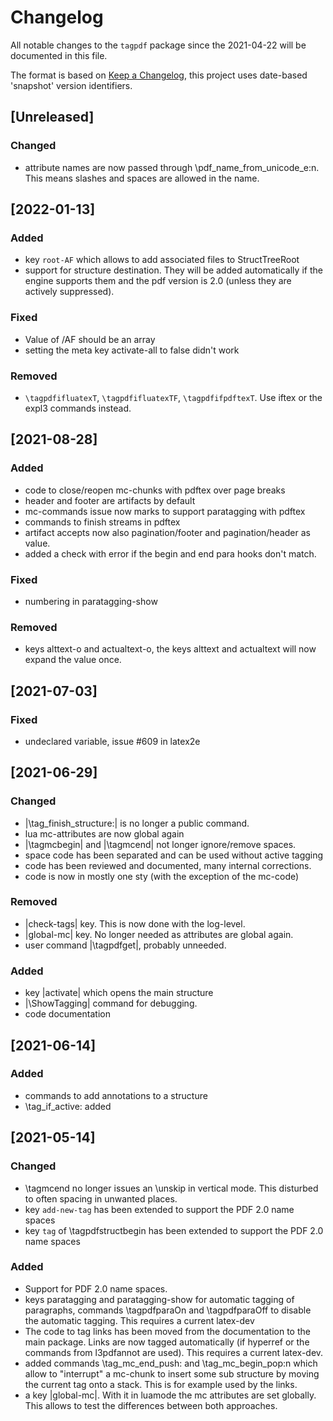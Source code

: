 # Changelog
All notable changes to the `tagpdf` package since the 
2021-04-22 will be documented in this file.

The format is based on [Keep a Changelog](https://keepachangelog.com/en/1.0.0/),
this project uses date-based 'snapshot' version identifiers.

## [Unreleased]

### Changed
 - attribute names are now passed through \pdf_name_from_unicode_e:n. This means slashes
   and spaces are allowed in the name.
   
## [2022-01-13]

### Added 

  - key `root-AF` which allows to add associated files to StructTreeRoot
  - support for structure destination. They will be added automatically 
    if the engine supports them and the pdf version is 2.0 (unless they are actively suppressed).
  
### Fixed

 - Value of /AF should be an array
 - setting the meta key activate-all to false didn't work
 
### Removed 
 - `\tagpdfifluatexT`, `\tagpdfifluatexTF`, `\tagpdfifpdftexT`. 
    Use iftex or the expl3 commands instead.  
 
## [2021-08-28]

### Added 
 - code to close/reopen mc-chunks with pdftex over page breaks
 - header and footer are artifacts by default
 - mc-commands issue now marks to support paratagging with pdftex
 - commands to finish streams in pdftex 
 - artifact accepts now also pagination/footer and pagination/header as value.
 - added a check with error if the begin and end para hooks don't match.
 
### Fixed
 - numbering in paratagging-show
 
### Removed 
 - keys alttext-o and actualtext-o, the keys alttext and actualtext will now expand the
 value once. 

## [2021-07-03]
### Fixed
 - undeclared variable, issue #609 in latex2e

## [2021-06-29]
### Changed
 - |\tag_finish_structure:| is no longer a public command.
 - lua mc-attributes are now global again
 - |\tagmcbegin| and |\tagmcend| not longer ignore/remove spaces.
 - space code has been separated and can be used without active tagging
 - code has been reviewed and documented, many internal corrections.
 - code is now in mostly one sty (with the exception of the mc-code)

### Removed
 - |check-tags| key. This is now done with the log-level. 
 - |global-mc| key. No longer needed as attributes are global again.
 - user command  |\tagpdfget|, probably unneeded. 
 
### Added
 - key |activate| which opens the main structure
 - |\ShowTagging| command for debugging.
 - code documentation
  
## [2021-06-14]
### Added
 - commands to add annotations to a structure
 - \tag_if_active: added 

## [2021-05-14]
### Changed 
 - \tagmcend no longer issues an \unskip in vertical mode. This disturbed 
   to often spacing in unwanted places. 
 - key `add-new-tag` has been extended to support the PDF 2.0 name spaces
 - key `tag` of \tagpdfstructbegin has been extended to support the 
   PDF 2.0 name spaces
    
### Added 
 - Support for PDF 2.0 name spaces. 
 - keys paratagging and paratagging-show for automatic tagging of paragraphs,
   commands \tagpdfparaOn and \tagpdfparaOff to disable the automatic tagging.
   This requires a current latex-dev
 - The code to tag links has been moved from the documentation to the main 
   package. Links are now tagged automatically (if hyperref or the commands
   from l3pdfannot are used). This requires a current latex-dev. 
 - added commands \tag_mc_end_push: and \tag_mc_begin_pop:n which allow to "interrupt"
   a mc-chunk to insert some sub structure by moving the current tag onto a stack. 
   This is for example used by the links.
 - a key |global-mc|. With  it in luamode the mc attributes are set globally.
   This allows to test the differences between both approaches.
